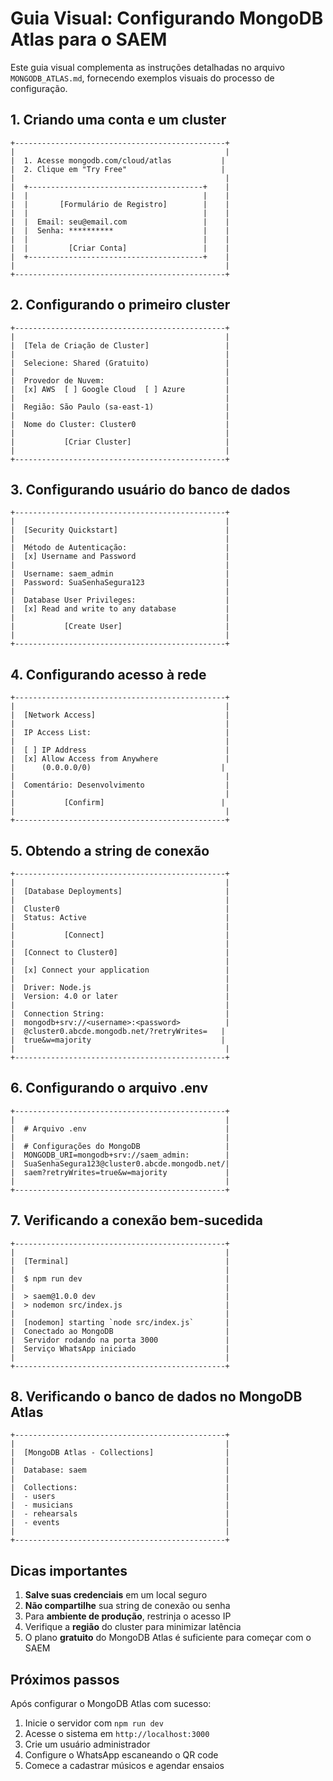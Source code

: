 # Guia Visual: Configurando MongoDB Atlas para o SAEM

Este guia visual complementa as instruções detalhadas no arquivo `MONGODB_ATLAS.md`, fornecendo exemplos visuais do processo de configuração.

## 1. Criando uma conta e um cluster

```
+-----------------------------------------------+
|                                               |
|  1. Acesse mongodb.com/cloud/atlas           |
|  2. Clique em "Try Free"                     |
|                                               |
|  +---------------------------------------+    |
|  |                                       |    |
|  |       [Formulário de Registro]        |    |
|  |                                       |    |
|  |  Email: seu@email.com                 |    |
|  |  Senha: **********                    |    |
|  |                                       |    |
|  |         [Criar Conta]                 |    |
|  +---------------------------------------+    |
|                                               |
+-----------------------------------------------+
```

## 2. Configurando o primeiro cluster

```
+-----------------------------------------------+
|                                               |
|  [Tela de Criação de Cluster]                 |
|                                               |
|  Selecione: Shared (Gratuito)                 |
|                                               |
|  Provedor de Nuvem:                           |
|  [x] AWS  [ ] Google Cloud  [ ] Azure         |
|                                               |
|  Região: São Paulo (sa-east-1)                |
|                                               |
|  Nome do Cluster: Cluster0                    |
|                                               |
|           [Criar Cluster]                     |
|                                               |
+-----------------------------------------------+
```

## 3. Configurando usuário do banco de dados

```
+-----------------------------------------------+
|                                               |
|  [Security Quickstart]                        |
|                                               |
|  Método de Autenticação:                      |
|  [x] Username and Password                    |
|                                               |
|  Username: saem_admin                         |
|  Password: SuaSenhaSegura123                  |
|                                               |
|  Database User Privileges:                    |
|  [x] Read and write to any database           |
|                                               |
|           [Create User]                       |
|                                               |
+-----------------------------------------------+
```

## 4. Configurando acesso à rede

```
+-----------------------------------------------+
|                                               |
|  [Network Access]                             |
|                                               |
|  IP Access List:                              |
|                                               |
|  [ ] IP Address                               |
|  [x] Allow Access from Anywhere               |
|      (0.0.0.0/0)                             |
|                                               |
|  Comentário: Desenvolvimento                  |
|                                               |
|           [Confirm]                          |
|                                               |
+-----------------------------------------------+
```

## 5. Obtendo a string de conexão

```
+-----------------------------------------------+
|                                               |
|  [Database Deployments]                       |
|                                               |
|  Cluster0                                     |
|  Status: Active                               |
|                                               |
|           [Connect]                           |
|                                               |
|  [Connect to Cluster0]                        |
|                                               |
|  [x] Connect your application                 |
|                                               |
|  Driver: Node.js                              |
|  Version: 4.0 or later                        |
|                                               |
|  Connection String:                           |
|  mongodb+srv://<username>:<password>          |
|  @cluster0.abcde.mongodb.net/?retryWrites=   |
|  true&w=majority                             |
|                                               |
+-----------------------------------------------+
```

## 6. Configurando o arquivo .env

```
+-----------------------------------------------+
|                                               |
|  # Arquivo .env                               |
|                                               |
|  # Configurações do MongoDB                   |
|  MONGODB_URI=mongodb+srv://saem_admin:        |
|  SuaSenhaSegura123@cluster0.abcde.mongodb.net/|
|  saem?retryWrites=true&w=majority             |
|                                               |
+-----------------------------------------------+
```

## 7. Verificando a conexão bem-sucedida

```
+-----------------------------------------------+
|                                               |
|  [Terminal]                                   |
|                                               |
|  $ npm run dev                                |
|                                               |
|  > saem@1.0.0 dev                             |
|  > nodemon src/index.js                       |
|                                               |
|  [nodemon] starting `node src/index.js`       |
|  Conectado ao MongoDB                         |
|  Servidor rodando na porta 3000               |
|  Serviço WhatsApp iniciado                    |
|                                               |
+-----------------------------------------------+
```

## 8. Verificando o banco de dados no MongoDB Atlas

```
+-----------------------------------------------+
|                                               |
|  [MongoDB Atlas - Collections]                |
|                                               |
|  Database: saem                               |
|                                               |
|  Collections:                                 |
|  - users                                      |
|  - musicians                                  |
|  - rehearsals                                 |
|  - events                                     |
|                                               |
+-----------------------------------------------+
```

## Dicas importantes

1. **Salve suas credenciais** em um local seguro
2. **Não compartilhe** sua string de conexão ou senha
3. Para **ambiente de produção**, restrinja o acesso IP
4. Verifique a **região** do cluster para minimizar latência
5. O plano **gratuito** do MongoDB Atlas é suficiente para começar com o SAEM

## Próximos passos

Após configurar o MongoDB Atlas com sucesso:

1. Inicie o servidor com `npm run dev`
2. Acesse o sistema em `http://localhost:3000`
3. Crie um usuário administrador
4. Configure o WhatsApp escaneando o QR code
5. Comece a cadastrar músicos e agendar ensaios